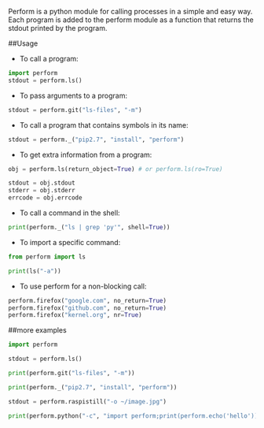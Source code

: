Perform is a python module for calling processes in a simple and easy way.  Each program is added to the perform module as a function that returns the stdout printed by the program.

##Usage
- To call a program:

```python
import perform
stdout = perform.ls()
```

- To pass arguments to a program:

```python
stdout = perform.git("ls-files", "-m")
```

- To call a program that contains symbols in its name:

```python
stdout = perform._("pip2.7", "install", "perform")
```

- To get extra information from a program:

```python
obj = perform.ls(return_object=True) # or perform.ls(ro=True)

stdout = obj.stdout
stderr = obj.stderr
errcode = obj.errcode
```

- To call a command in the shell:

```python
print(perform._("ls | grep 'py'", shell=True))
```

- To import a specific command:

```python
from perform import ls

print(ls("-a"))
```

- To use perform for a non-blocking call:

```python
perform.firefox("google.com", no_return=True)
perform.firefox("github.com", no_return=True)
perform.firefox("kernel.org", nr=True)
```

##more examples

```python
import perform

stdout = perform.ls()

print(perform.git("ls-files", "-m"))

print(perform._("pip2.7", "install", "perform"))

stdout = perform.raspistill("-o ~/image.jpg")

print(perform.python("-c", "import perform;print(perform.echo('hello'))")
```
